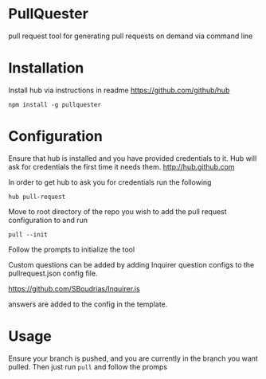 PullQuester
===========

pull request tool for generating pull requests on demand via command line

Installation
============

Install hub via instructions in readme https://github.com/github/hub

```
npm install -g pullquester
```

Configuration
=============

Ensure that hub is installed and you have provided credentials to it. Hub will ask for credentials the first time it needs them.  http://hub.github.com

In order to get hub to ask you for credentials run the following

```
hub pull-request
```


Move to root directory of the repo you wish to add the pull request configuration to and run

```
pull --init
```

Follow the prompts to initialize the tool

Custom questions can be added by adding Inquirer question configs to the pullrequest.json config file.

https://github.com/SBoudrias/Inquirer.js

answers are added to the config in the template.

Usage
=====

Ensure your branch is pushed, and you are currently in the branch you want pulled.
Then just run `pull` and follow the promps
